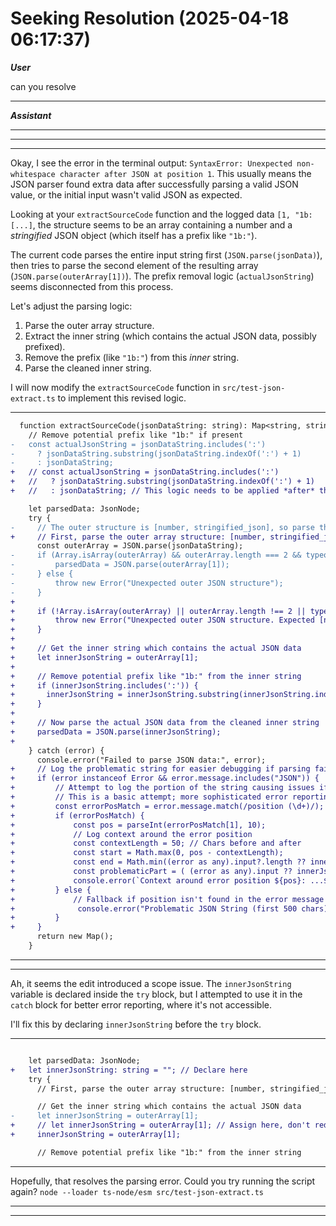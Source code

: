<!-- Generated by SpecStory -->

# Seeking Resolution (2025-04-18 06:17:37)

_**User**_

can you resolve

---

_**Assistant**_

---

---

---

Okay, I see the error in the terminal output: `SyntaxError: Unexpected non-whitespace character after JSON at position 1`. This usually means the JSON parser found extra data after successfully parsing a valid JSON value, or the initial input wasn't valid JSON as expected.

Looking at your `extractSourceCode` function and the logged data `[1, "1b:[...]`, the structure seems to be an array containing a number and a _stringified_ JSON object (which itself has a prefix like `"1b:"`).

The current code parses the entire input string first (`JSON.parse(jsonData)`), then tries to parse the second element of the resulting array (`JSON.parse(outerArray[1])`). The prefix removal logic (`actualJsonString`) seems disconnected from this process.

Let's adjust the parsing logic:

1. Parse the outer array structure.
2. Extract the inner string (which contains the actual JSON data, possibly prefixed).
3. Remove the prefix (like `"1b:"`) from this _inner_ string.
4. Parse the cleaned inner string.

I will now modify the `extractSourceCode` function in `src/test-json-extract.ts` to implement this revised logic.

---

```diff
  function extractSourceCode(jsonDataString: string): Map<string, string> {
    // Remove potential prefix like "1b:" if present
-   const actualJsonString = jsonDataString.includes(':')
-     ? jsonDataString.substring(jsonDataString.indexOf(':') + 1)
-     : jsonDataString;
+   // const actualJsonString = jsonDataString.includes(':')
+   //   ? jsonDataString.substring(jsonDataString.indexOf(':') + 1)
+   //   : jsonDataString; // This logic needs to be applied *after* the first parse

    let parsedData: JsonNode;
    try {
-     // The outer structure is [number, stringified_json], so parse the inner string
+     // First, parse the outer array structure: [number, stringified_json]
      const outerArray = JSON.parse(jsonDataString);
-     if (Array.isArray(outerArray) && outerArray.length === 2 && typeof outerArray[1] === 'string') {
-         parsedData = JSON.parse(outerArray[1]);
-     } else {
-         throw new Error("Unexpected outer JSON structure");
-     }
+
+     if (!Array.isArray(outerArray) || outerArray.length !== 2 || typeof outerArray[1] !== 'string') {
+         throw new Error("Unexpected outer JSON structure. Expected [number, stringified_json].");
+     }
+
+     // Get the inner string which contains the actual JSON data
+     let innerJsonString = outerArray[1];
+
+     // Remove potential prefix like "1b:" from the inner string
+     if (innerJsonString.includes(':')) {
+       innerJsonString = innerJsonString.substring(innerJsonString.indexOf(':') + 1);
+     }
+
+     // Now parse the actual JSON data from the cleaned inner string
+     parsedData = JSON.parse(innerJsonString);
+
    } catch (error) {
      console.error("Failed to parse JSON data:", error);
+     // Log the problematic string for easier debugging if parsing fails
+     if (error instanceof Error && error.message.includes("JSON")) {
+         // Attempt to log the portion of the string causing issues if possible
+         // This is a basic attempt; more sophisticated error reporting might be needed
+         const errorPosMatch = error.message.match(/position (\d+)/);
+         if (errorPosMatch) {
+             const pos = parseInt(errorPosMatch[1], 10);
+             // Log context around the error position
+             const contextLength = 50; // Chars before and after
+             const start = Math.max(0, pos - contextLength);
+             const end = Math.min((error as any).input?.length ?? innerJsonString.length, pos + contextLength); // Use innerJsonString as fallback
+             const problematicPart = ( (error as any).input ?? innerJsonString).substring(start, end);
+             console.error(`Context around error position ${pos}: ...${problematicPart}...`);
+         } else {
+             // Fallback if position isn't found in the error message
+              console.error("Problematic JSON String (first 500 chars):", innerJsonString.substring(0, 500));
+         }
+     }
      return new Map();
    }
```

---

---

Ah, it seems the edit introduced a scope issue. The `innerJsonString` variable is declared inside the `try` block, but I attempted to use it in the `catch` block for better error reporting, where it's not accessible.

I'll fix this by declaring `innerJsonString` before the `try` block.

---

```diff

    let parsedData: JsonNode;
+   let innerJsonString: string = ""; // Declare here
    try {
      // First, parse the outer array structure: [number, stringified_json]

      // Get the inner string which contains the actual JSON data
-     let innerJsonString = outerArray[1];
+     // let innerJsonString = outerArray[1]; // Assign here, don't redeclare
+     innerJsonString = outerArray[1];

      // Remove potential prefix like "1b:" from the inner string
```

---

Hopefully, that resolves the parsing error. Could you try running the script again?
`node --loader ts-node/esm src/test-json-extract.ts`

---

---
